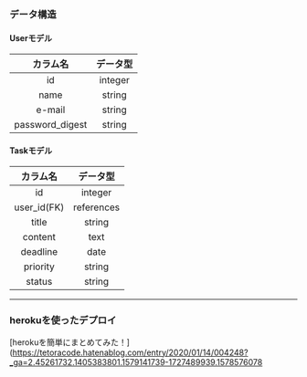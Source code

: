 ### データ構造
#### Userモデル
|カラム名|データ型|
|:--:|:--:|
|id|integer|
|name|string|
|e-mail|string|
|password_digest|string|
#### Taskモデル
|カラム名|データ型|
|:--:|:--:|
|id|integer|
|user_id(FK)|references|
|title|string|
|content|text|
|deadline|date|
|priority|string|
|status|string|
___
### herokuを使ったデプロイ
[herokuを簡単にまとめてみた！](https://tetoracode.hatenablog.com/entry/2020/01/14/004248?_ga=2.45261732.1405383801.1579141739-1727489939.1578576078
